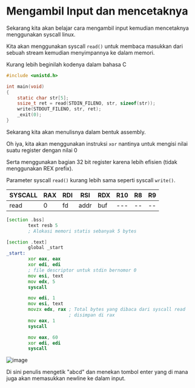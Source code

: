 # Mengambil Input dan mencetaknya

Sekarang kita akan belajar cara mengambil input kemudian mencetaknya menggunakan syscall linux.

Kita akan menggunakan syscall `read()` untuk membaca masukkan dari sebuah stream kemudian menyimpannya ke dalam memori.

Kurang lebih beginilah kodenya dalam bahasa C

```c
#include <unistd.h>

int main(void)
{
    static char str[5];
    ssize_t ret = read(STDIN_FILENO, str, sizeof(str));
    write(STDOUT_FILENO, str, ret);
    _exit(0);
}
```

Sekarang kita akan menulisnya dalam bentuk assembly.

Oh iya, kita akan menggunakan instruksi `xor` nantinya untuk mengisi nilai suatu register dengan nilai 0

Serta menggunakan bagian 32 bit register karena lebih efisien (tidak menggunakan REX prefix).

Parameter syscall `read()` kurang lebih sama seperti syscall `write()`.

| SYSCALL | RAX | RDI | RSI | RDX | R10 | R8 | R9 |
| ------- | --- | --- | --- | --- | --- | -- | -- |
| read   |  0  | fd  | addr | buf | --- | -- | -- |


```asm                           
[section .bss]
        text resb 5
        ; Alokasi memori statis sebanyak 5 bytes

[section .text]
        global _start
_start:
        xor eax, eax
        xor edi, edi
        ; file descriptor untuk stdin bernomor 0
        mov esi, text
        mov edx, 5
        syscall

        mov edi, 1
        mov esi, text
        movzx edx, rax ; Total bytes yang dibaca dari syscall read
                       ; disimpan di rax
        mov eax, 1
        syscall

        mov eax, 60
        xor edi, edi
        syscall
```

![image](https://user-images.githubusercontent.com/86765295/187007081-c7c105c7-f0a8-419a-b81f-8610345ad14e.png)

Di sini penulis mengetik "abcd" dan menekan tombol enter yang di mana juga akan memasukkan newline ke dalam input.

